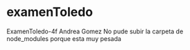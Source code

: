 # examenToledo
ExamenToledo-4f Andrea Gomez
No pude subir la carpeta de node_modules porque esta muy pesada
